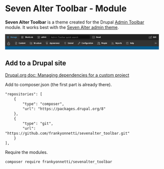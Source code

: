 # Seven Alter Toolbar - Module

**Seven Alter Toolbar** is a theme created for the Drupal [Admin Toolbar](https://www.drupal.org/project/admin_toolbar) module. It works best with the [Seven Alter admin theme](https://github.com/frankyonnetti/sevenalter).

![Seven Alter Toolbar](images/sevenalter_toolbar.png)

## Add to a Drupal site

[Drupal.org doc: Managing dependencies for a custom project](https://www.drupal.org/docs/develop/using-composer/managing-dependencies-for-a-custom-project)

Add to composer.json (the first part is already there).

    "repositories": [
        {
            "type": "composer",
            "url": "https://packages.drupal.org/8"
        },
        {
            "type": "git",
            "url": "https://github.com/frankyonnetti/sevenalter_toolbar.git"
        }
    ],

Require the modules.

    composer require frankyonnetti/sevenalter_toolbar

